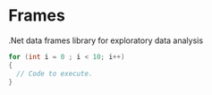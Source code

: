 # Frames
.Net data frames library for exploratory data analysis

   ```csharp
   for (int i = 0 ; i < 10; i++)
   {
     // Code to execute.
   }
   
